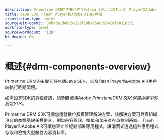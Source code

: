 ```yaml
---
description: Primetime DRM的主要元件包括Java SDK，以及Flash Player和Adobe AIR用戶端執行時期環境。
title: Java SDK、Flash Player和Adobe AIR用戶端
translation-type: tm+mt
source-git-commit: 89bdda1d4bd5c126f19ba75a819942df901183d1
workflow-type: tm+mt
source-wordcount: '128'
ht-degree: 0%

---
```



# 概述{#drm-components-overview}

Primetime DRM的主要元件包括Java SDK，以及Flash Player和Adobe AIR用戶端執行時期環境。

如需設定SDK的詳細資訊，請參閱&#x200B;*使用Adobe PrimetimeDRM SDK保護內容中的設定SDK。*

Primetime DRM SDK可讓您開發數位版權管理解決方案，該解決方案可與貴組織現有的商業基礎架構整合，例如內容管理、帳單和使用者存取控制系統。 Flash Player和Adobe AIR可讓您建立並輕鬆部署應用程式，讓消費者透過這些應用程式存取和檢視大型數位內容資料庫。
